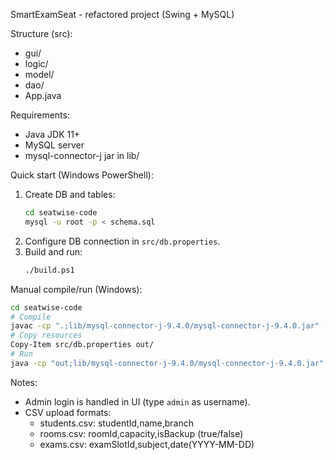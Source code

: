 SmartExamSeat - refactored project (Swing + MySQL)

Structure (src):
 - gui/
 - logic/
 - model/
 - dao/
 - App.java

Requirements:
 - Java JDK 11+
 - MySQL server
 - mysql-connector-j jar in lib/

Quick start (Windows PowerShell):
1. Create DB and tables:
   ```bash
   cd seatwise-code
   mysql -u root -p < schema.sql
   ```
2. Configure DB connection in `src/db.properties`.
3. Build and run:
   ```bash
   ./build.ps1
   ```

Manual compile/run (Windows):
```bash
cd seatwise-code
# Compile
javac -cp ".;lib/mysql-connector-j-9.4.0/mysql-connector-j-9.4.0.jar" -d out (Get-ChildItem -Recurse src/*.java).FullName
# Copy resources
Copy-Item src/db.properties out/
# Run
java -cp "out;lib/mysql-connector-j-9.4.0/mysql-connector-j-9.4.0.jar" src.App
```

Notes:
 - Admin login is handled in UI (type `admin` as username).
 - CSV upload formats:
    - students.csv: studentId,name,branch
    - rooms.csv: roomId,capacity,isBackup (true/false)
    - exams.csv: examSlotId,subject,date(YYYY-MM-DD)
